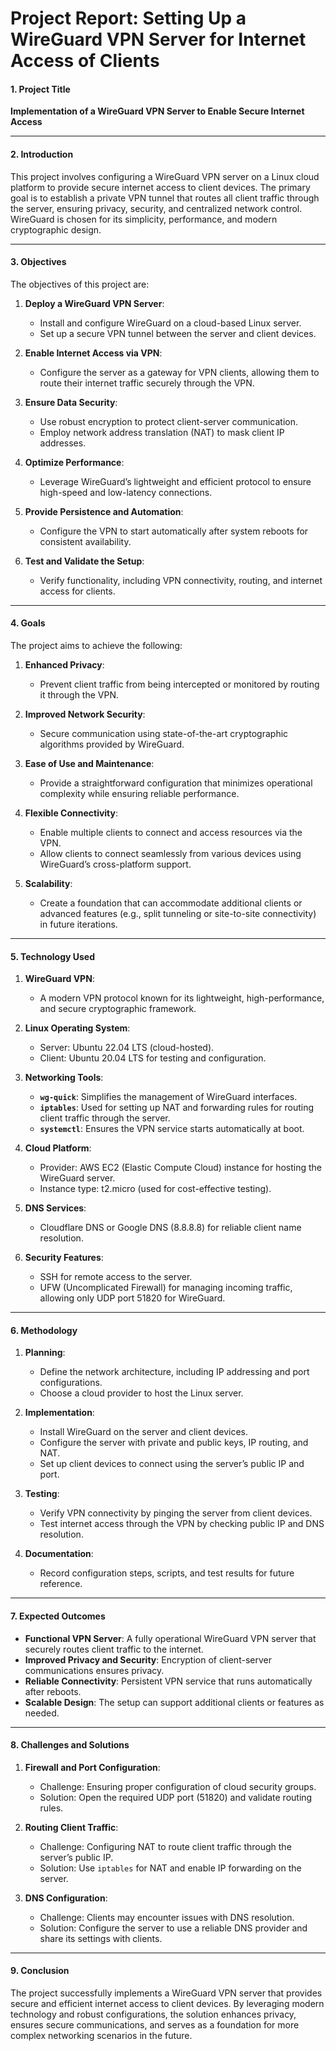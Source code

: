 # Project Report: Setting Up a WireGuard VPN Server for Internet Access of Clients

#### **1. Project Title**
**Implementation of a WireGuard VPN Server to Enable Secure Internet Access**

---

#### **2. Introduction**
This project involves configuring a WireGuard VPN server on a Linux cloud platform to provide secure internet access to client devices. The primary goal is to establish a private VPN tunnel that routes all client traffic through the server, ensuring privacy, security, and centralized network control. WireGuard is chosen for its simplicity, performance, and modern cryptographic design.

---

#### **3. Objectives**

The objectives of this project are:
1. **Deploy a WireGuard VPN Server**:
   - Install and configure WireGuard on a cloud-based Linux server.
   - Set up a secure VPN tunnel between the server and client devices.

2. **Enable Internet Access via VPN**:
   - Configure the server as a gateway for VPN clients, allowing them to route their internet traffic securely through the VPN.

3. **Ensure Data Security**:
   - Use robust encryption to protect client-server communication.
   - Employ network address translation (NAT) to mask client IP addresses.

4. **Optimize Performance**:
   - Leverage WireGuard’s lightweight and efficient protocol to ensure high-speed and low-latency connections.

5. **Provide Persistence and Automation**:
   - Configure the VPN to start automatically after system reboots for consistent availability.

6. **Test and Validate the Setup**:
   - Verify functionality, including VPN connectivity, routing, and internet access for clients.

---

#### **4. Goals**

The project aims to achieve the following:
1. **Enhanced Privacy**:
   - Prevent client traffic from being intercepted or monitored by routing it through the VPN.

2. **Improved Network Security**:
   - Secure communication using state-of-the-art cryptographic algorithms provided by WireGuard.

3. **Ease of Use and Maintenance**:
   - Provide a straightforward configuration that minimizes operational complexity while ensuring reliable performance.

4. **Flexible Connectivity**:
   - Enable multiple clients to connect and access resources via the VPN.
   - Allow clients to connect seamlessly from various devices using WireGuard’s cross-platform support.

5. **Scalability**:
   - Create a foundation that can accommodate additional clients or advanced features (e.g., split tunneling or site-to-site connectivity) in future iterations.

---

#### **5. Technology Used**

1. **WireGuard VPN**:
   - A modern VPN protocol known for its lightweight, high-performance, and secure cryptographic framework.

2. **Linux Operating System**:
   - Server: Ubuntu 22.04 LTS (cloud-hosted).
   - Client: Ubuntu 20.04 LTS for testing and configuration.

3. **Networking Tools**:
   - **`wg-quick`**: Simplifies the management of WireGuard interfaces.
   - **`iptables`**: Used for setting up NAT and forwarding rules for routing client traffic through the server.
   - **`systemctl`**: Ensures the VPN service starts automatically at boot.

4. **Cloud Platform**:
   - Provider: AWS EC2 (Elastic Compute Cloud) instance for hosting the WireGuard server.
   - Instance type: t2.micro (used for cost-effective testing).

5. **DNS Services**:
   - Cloudflare DNS or Google DNS (8.8.8.8) for reliable client name resolution.

6. **Security Features**:
   - SSH for remote access to the server.
   - UFW (Uncomplicated Firewall) for managing incoming traffic, allowing only UDP port 51820 for WireGuard.

---

#### **6. Methodology**

1. **Planning**:
   - Define the network architecture, including IP addressing and port configurations.
   - Choose a cloud provider to host the Linux server.

2. **Implementation**:
   - Install WireGuard on the server and client devices.
   - Configure the server with private and public keys, IP routing, and NAT.
   - Set up client devices to connect using the server’s public IP and port.

3. **Testing**:
   - Verify VPN connectivity by pinging the server from client devices.
   - Test internet access through the VPN by checking public IP and DNS resolution.

4. **Documentation**:
   - Record configuration steps, scripts, and test results for future reference.

---

#### **7. Expected Outcomes**
- **Functional VPN Server**: A fully operational WireGuard VPN server that securely routes client traffic to the internet.
- **Improved Privacy and Security**: Encryption of client-server communications ensures privacy.
- **Reliable Connectivity**: Persistent VPN service that runs automatically after reboots.
- **Scalable Design**: The setup can support additional clients or features as needed.

---

#### **8. Challenges and Solutions**

1. **Firewall and Port Configuration**:
   - Challenge: Ensuring proper configuration of cloud security groups.
   - Solution: Open the required UDP port (51820) and validate routing rules.

2. **Routing Client Traffic**:
   - Challenge: Configuring NAT to route client traffic through the server’s public IP.
   - Solution: Use `iptables` for NAT and enable IP forwarding on the server.

3. **DNS Configuration**:
   - Challenge: Clients may encounter issues with DNS resolution.
   - Solution: Configure the server to use a reliable DNS provider and share its settings with clients.

---

#### **9. Conclusion**
The project successfully implements a WireGuard VPN server that provides secure and efficient internet access to client devices. By leveraging modern technology and robust configurations, the solution enhances privacy, ensures secure communications, and serves as a foundation for more complex networking scenarios in the future.
